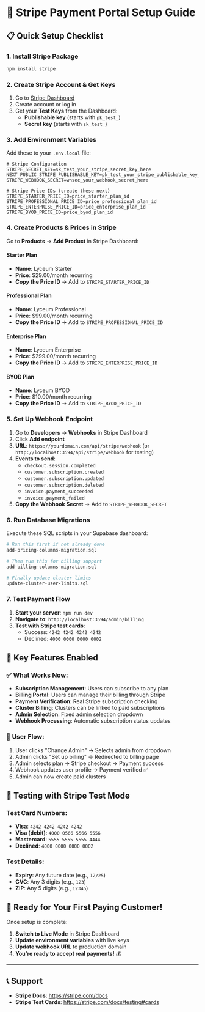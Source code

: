 # 🚀 Stripe Payment Portal Setup Guide

## 📋 Quick Setup Checklist

### 1. Install Stripe Package
```bash
npm install stripe
```

### 2. Create Stripe Account & Get Keys
1. Go to [Stripe Dashboard](https://dashboard.stripe.com)
2. Create account or log in
3. Get your **Test Keys** from the Dashboard:
   - **Publishable key** (starts with `pk_test_`)
   - **Secret key** (starts with `sk_test_`)

### 3. Add Environment Variables
Add these to your `.env.local` file:

```env
# Stripe Configuration
STRIPE_SECRET_KEY=sk_test_your_stripe_secret_key_here
NEXT_PUBLIC_STRIPE_PUBLISHABLE_KEY=pk_test_your_stripe_publishable_key_here
STRIPE_WEBHOOK_SECRET=whsec_your_webhook_secret_here

# Stripe Price IDs (create these next)
STRIPE_STARTER_PRICE_ID=price_starter_plan_id
STRIPE_PROFESSIONAL_PRICE_ID=price_professional_plan_id  
STRIPE_ENTERPRISE_PRICE_ID=price_enterprise_plan_id
STRIPE_BYOD_PRICE_ID=price_byod_plan_id
```

### 4. Create Products & Prices in Stripe
Go to **Products** → **Add Product** in Stripe Dashboard:

#### Starter Plan
- **Name**: Lyceum Starter
- **Price**: $29.00/month recurring
- **Copy the Price ID** → Add to `STRIPE_STARTER_PRICE_ID`

#### Professional Plan  
- **Name**: Lyceum Professional
- **Price**: $99.00/month recurring
- **Copy the Price ID** → Add to `STRIPE_PROFESSIONAL_PRICE_ID`

#### Enterprise Plan
- **Name**: Lyceum Enterprise  
- **Price**: $299.00/month recurring
- **Copy the Price ID** → Add to `STRIPE_ENTERPRISE_PRICE_ID`

#### BYOD Plan
- **Name**: Lyceum BYOD
- **Price**: $10.00/month recurring
- **Copy the Price ID** → Add to `STRIPE_BYOD_PRICE_ID`

### 5. Set Up Webhook Endpoint
1. Go to **Developers** → **Webhooks** in Stripe Dashboard
2. Click **Add endpoint**
3. **URL**: `https://yourdomain.com/api/stripe/webhook` (or `http://localhost:3594/api/stripe/webhook` for testing)
4. **Events to send**:
   - `checkout.session.completed`
   - `customer.subscription.created`
   - `customer.subscription.updated` 
   - `customer.subscription.deleted`
   - `invoice.payment_succeeded`
   - `invoice.payment_failed`
5. **Copy the Webhook Secret** → Add to `STRIPE_WEBHOOK_SECRET`

### 6. Run Database Migrations
Execute these SQL scripts in your Supabase dashboard:

```bash
# Run this first if not already done
add-pricing-columns-migration.sql

# Then run this for billing support  
add-billing-columns-migration.sql

# Finally update cluster limits
update-cluster-user-limits.sql
```

### 7. Test Payment Flow
1. **Start your server**: `npm run dev`
2. **Navigate to**: `http://localhost:3594/admin/billing`
3. **Test with Stripe test cards**:
   - Success: `4242 4242 4242 4242`
   - Declined: `4000 0000 0000 0002`

## 🎯 Key Features Enabled

### ✅ **What Works Now:**
- **Subscription Management**: Users can subscribe to any plan
- **Billing Portal**: Users can manage their billing through Stripe
- **Payment Verification**: Real Stripe subscription checking
- **Cluster Billing**: Clusters can be linked to paid subscriptions
- **Admin Selection**: Fixed admin selection dropdown
- **Webhook Processing**: Automatic subscription status updates

### 🔄 **User Flow:**
1. User clicks "Change Admin" → Selects admin from dropdown
2. Admin clicks "Set up billing" → Redirected to billing page
3. Admin selects plan → Stripe checkout → Payment success
4. Webhook updates user profile → Payment verified ✅
5. Admin can now create paid clusters

## 🚦 Testing with Stripe Test Mode

### Test Card Numbers:
- **Visa**: `4242 4242 4242 4242`
- **Visa (debit)**: `4000 0566 5566 5556`
- **Mastercard**: `5555 5555 5555 4444`
- **Declined**: `4000 0000 0000 0002`

### Test Details:
- **Expiry**: Any future date (e.g., `12/25`)
- **CVC**: Any 3 digits (e.g., `123`)
- **ZIP**: Any 5 digits (e.g., `12345`)

## 🎊 Ready for Your First Paying Customer!

Once setup is complete:
1. **Switch to Live Mode** in Stripe Dashboard
2. **Update environment variables** with live keys
3. **Update webhook URL** to production domain
4. **You're ready to accept real payments!** 💰

---

## 📞 Support
- **Stripe Docs**: https://stripe.com/docs
- **Stripe Test Cards**: https://stripe.com/docs/testing#cards
